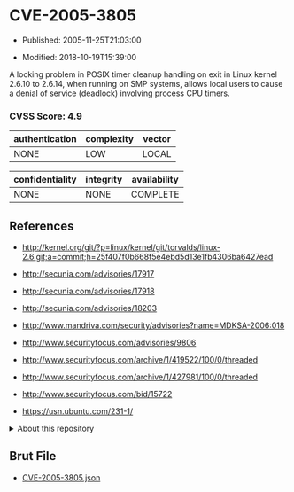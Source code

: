 # CVE-2005-3805

- Published: 2005-11-25T21:03:00

- Modified: 2018-10-19T15:39:00

A locking problem in POSIX timer cleanup handling on exit in Linux kernel 2.6.10 to 2.6.14, when running on SMP systems, allows local users to cause a denial of service (deadlock) involving process CPU timers.

### CVSS Score: **4.9**

| authentication | complexity | vector |
| --- | --- | --- |
| NONE | LOW | LOCAL |

| confidentiality | integrity | availability |
| --- | --- | --- |
| NONE | NONE | COMPLETE |

## References

* http://kernel.org/git/?p=linux/kernel/git/torvalds/linux-2.6.git;a=commit;h=25f407f0b668f5e4ebd5d13e1fb4306ba6427ead

* http://secunia.com/advisories/17917

* http://secunia.com/advisories/17918

* http://secunia.com/advisories/18203

* http://www.mandriva.com/security/advisories?name=MDKSA-2006:018

* http://www.securityfocus.com/advisories/9806

* http://www.securityfocus.com/archive/1/419522/100/0/threaded

* http://www.securityfocus.com/archive/1/427981/100/0/threaded

* http://www.securityfocus.com/bid/15722

* https://usn.ubuntu.com/231-1/

<details>
<summary>About this repository</summary> 

  This repository is part of the project [Live Hack CVE](https://github.com/Live-Hack-CVE). Main website can be found [www.live-hack.org](https://www.live-hack.org) 
  
  Made by [Sn0wAlice](https://github.com/Sn0wAlice) for the people that care about security and need to have a feed of the latest CVEs. Hope you enjoy it, don't forget to star the repo and follow me on [Twitter](https://twitter.com/Sn0wAlice) and [Github](https://github.com/Sn0wAlice). And that is my [personnal website](https://www.alice-snow.me/)

  - [Home Page](https://github.com/Live-Hack-CVE)
  - [Framework](https://github.com/Live-Hack-CVE/cve-framework)
  - [CVE database](https://github.com/Live-Hack-CVE/full_database)
  - [Changelog](https://github.com/Live-Hack-CVE/Changelog)
</details>

## Brut File

* [CVE-2005-3805.json](https://raw.githubusercontent.com/Live-Hack-CVE/full_database/main/cves/2005/CVE-2005-3805.json)

